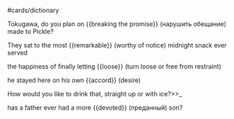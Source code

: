 #cards/dictionary 

Tokugawa, do you plan on {{breaking the promise}} (нарушить обещание) made to Pickle? <!--SR:!2024-01-20,3,260-->

They sat to the most {{remarkable}} (worthy of notice) midnight snack ever served <!--SR:!2024-01-21,7,260-->

the happiness of finally letting {{loose}} (turn loose or free from restraint) <!--SR:!2024-02-15,29,270-->

he stayed here on his own {{accord}} (desire) <!--SR:!2024-01-28,17,250--> 

How would you like to drink that, straight up or with ice?>>_ <!--SR:!2024-01-25,17,294-->

has a father ever had a more {{devoted}} (преданный) son? <!--SR:!2024-01-22,14,292-->